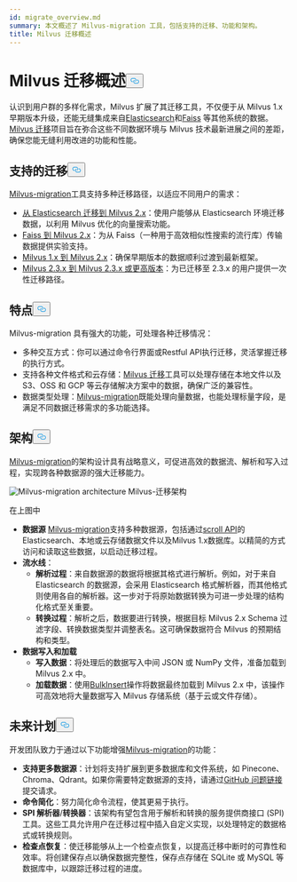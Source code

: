 ```yaml
---
id: migrate_overview.md
summary: 本文概述了 Milvus-migration 工具，包括支持的迁移、功能和架构。
title: Milvus 迁移概述
---
```


<h1 id="Milvus-Migration-Overview" class="common-anchor-header">Milvus 迁移概述<button data-href="#Milvus-Migration-Overview" class="anchor-icon" translate="no">
      <svg translate="no"
        aria-hidden="true"
        focusable="false"
        height="20"
        version="1.1"
        viewBox="0 0 16 16"
        width="16"
      >
        <path
          fill="#0092E4"
          fill-rule="evenodd"
          d="M4 9h1v1H4c-1.5 0-3-1.69-3-3.5S2.55 3 4 3h4c1.45 0 3 1.69 3 3.5 0 1.41-.91 2.72-2 3.25V8.59c.58-.45 1-1.27 1-2.09C10 5.22 8.98 4 8 4H4c-.98 0-2 1.22-2 2.5S3 9 4 9zm9-3h-1v1h1c1 0 2 1.22 2 2.5S13.98 12 13 12H9c-.98 0-2-1.22-2-2.5 0-.83.42-1.64 1-2.09V6.25c-1.09.53-2 1.84-2 3.25C6 11.31 7.55 13 9 13h4c1.45 0 3-1.69 3-3.5S14.5 6 13 6z"
        ></path>
      </svg>
    </button></h1><p>认识到用户群的多样化需求，Milvus 扩展了其迁移工具，不仅便于从 Milvus 1.x 早期版本升级，还能无缝集成来自<a href="https://www.elastic.co/guide/en/elasticsearch/reference/current/elasticsearch-intro.html">Elasticsearch</a>和<a href="https://github.com/facebookresearch/faiss">Faiss</a> 等其他系统的数据。<a href="https://github.com/zilliztech/milvus-migration">Milvus 迁移</a>项目旨在弥合这些不同数据环境与 Milvus 技术最新进展之间的差距，确保您能无缝利用改进的功能和性能。</p>
<h2 id="Supported-migrations" class="common-anchor-header">支持的迁移<button data-href="#Supported-migrations" class="anchor-icon" translate="no">
      <svg translate="no"
        aria-hidden="true"
        focusable="false"
        height="20"
        version="1.1"
        viewBox="0 0 16 16"
        width="16"
      >
        <path
          fill="#0092E4"
          fill-rule="evenodd"
          d="M4 9h1v1H4c-1.5 0-3-1.69-3-3.5S2.55 3 4 3h4c1.45 0 3 1.69 3 3.5 0 1.41-.91 2.72-2 3.25V8.59c.58-.45 1-1.27 1-2.09C10 5.22 8.98 4 8 4H4c-.98 0-2 1.22-2 2.5S3 9 4 9zm9-3h-1v1h1c1 0 2 1.22 2 2.5S13.98 12 13 12H9c-.98 0-2-1.22-2-2.5 0-.83.42-1.64 1-2.09V6.25c-1.09.53-2 1.84-2 3.25C6 11.31 7.55 13 9 13h4c1.45 0 3-1.69 3-3.5S14.5 6 13 6z"
        ></path>
      </svg>
    </button></h2><p><a href="https://github.com/zilliztech/milvus-migration">Milvus-migration</a>工具支持多种迁移路径，以适应不同用户的需求：</p>
<ul>
<li><a href="/docs/zh/v2.5.x/es2m.md">从 Elasticsearch 迁移到 Milvus 2.x</a>：使用户能够从 Elasticsearch 环境迁移数据，以利用 Milvus 优化的向量搜索功能。</li>
<li><a href="/docs/zh/v2.5.x/f2m.md">Faiss 到 Milvus 2.x</a>：为从 Faiss（一种用于高效相似性搜索的流行库）传输数据提供实验支持。</li>
<li><a href="/docs/zh/v2.5.x/m2m.md">Milvus 1.x 到 Milvus 2.x</a>：确保早期版本的数据顺利过渡到最新框架。</li>
<li><a href="/docs/zh/v2.5.x/from-m2x.md">Milvus 2.3.x 到 Milvus 2.3.x 或更高版本</a>：为已迁移至 2.3.x 的用户提供一次性迁移路径。</li>
</ul>
<h2 id="Features" class="common-anchor-header">特点<button data-href="#Features" class="anchor-icon" translate="no">
      <svg translate="no"
        aria-hidden="true"
        focusable="false"
        height="20"
        version="1.1"
        viewBox="0 0 16 16"
        width="16"
      >
        <path
          fill="#0092E4"
          fill-rule="evenodd"
          d="M4 9h1v1H4c-1.5 0-3-1.69-3-3.5S2.55 3 4 3h4c1.45 0 3 1.69 3 3.5 0 1.41-.91 2.72-2 3.25V8.59c.58-.45 1-1.27 1-2.09C10 5.22 8.98 4 8 4H4c-.98 0-2 1.22-2 2.5S3 9 4 9zm9-3h-1v1h1c1 0 2 1.22 2 2.5S13.98 12 13 12H9c-.98 0-2-1.22-2-2.5 0-.83.42-1.64 1-2.09V6.25c-1.09.53-2 1.84-2 3.25C6 11.31 7.55 13 9 13h4c1.45 0 3-1.69 3-3.5S14.5 6 13 6z"
        ></path>
      </svg>
    </button></h2><p>Milvus-migration 具有强大的功能，可处理各种迁移情况：</p>
<ul>
<li>多种交互方式：你可以通过命令行界面或Restful API执行迁移，灵活掌握迁移的执行方式。</li>
<li>支持各种文件格式和云存储：<a href="https://github.com/zilliztech/milvus-migration">Milvus 迁移</a>工具可以处理存储在本地文件以及 S3、OSS 和 GCP 等云存储解决方案中的数据，确保广泛的兼容性。</li>
<li>数据类型处理：<a href="https://github.com/zilliztech/milvus-migration">Milvus-migration</a>既能处理向量数据，也能处理标量字段，是满足不同数据迁移需求的多功能选择。</li>
</ul>
<h2 id="Architecture" class="common-anchor-header">架构<button data-href="#Architecture" class="anchor-icon" translate="no">
      <svg translate="no"
        aria-hidden="true"
        focusable="false"
        height="20"
        version="1.1"
        viewBox="0 0 16 16"
        width="16"
      >
        <path
          fill="#0092E4"
          fill-rule="evenodd"
          d="M4 9h1v1H4c-1.5 0-3-1.69-3-3.5S2.55 3 4 3h4c1.45 0 3 1.69 3 3.5 0 1.41-.91 2.72-2 3.25V8.59c.58-.45 1-1.27 1-2.09C10 5.22 8.98 4 8 4H4c-.98 0-2 1.22-2 2.5S3 9 4 9zm9-3h-1v1h1c1 0 2 1.22 2 2.5S13.98 12 13 12H9c-.98 0-2-1.22-2-2.5 0-.83.42-1.64 1-2.09V6.25c-1.09.53-2 1.84-2 3.25C6 11.31 7.55 13 9 13h4c1.45 0 3-1.69 3-3.5S14.5 6 13 6z"
        ></path>
      </svg>
    </button></h2><p><a href="https://github.com/zilliztech/milvus-migration">Milvus-migration</a>的架构设计具有战略意义，可促进高效的数据流、解析和写入过程，实现跨各种数据源的强大迁移能力。</p>
<p>
  
   <span class="img-wrapper"> <img translate="no" src="/docs/v2.5.x/assets/milvus-migration-architecture.jpeg" alt="Milvus-migration architecture" class="doc-image" id="milvus-migration-architecture" />
   </span> <span class="img-wrapper"> <span>Milvus-迁移架构</span> </span></p>
<p>在上图中</p>
<ul>
<li><strong>数据源</strong> <a href="https://github.com/zilliztech/milvus-migration">Milvus-migration</a>支持多种数据源，包括通过<a href="https://www.elastic.co/guide/en/elasticsearch/reference/current/scroll-api.html">scroll API</a>的Elasticsearch、本地或云存储数据文件以及Milvus 1.x数据库。以精简的方式访问和读取这些数据，以启动迁移过程。</li>
<li><strong>流水线</strong>：<ul>
<li><strong>解析过程</strong>：来自数据源的数据将根据其格式进行解析。例如，对于来自 Elasticsearch 的数据源，会采用 Elasticsearch 格式解析器，而其他格式则使用各自的解析器。这一步对于将原始数据转换为可进一步处理的结构化格式至关重要。</li>
<li><strong>转换过程</strong>：解析之后，数据要进行转换，根据目标 Milvus 2.x Schema 过滤字段、转换数据类型并调整表名。这可确保数据符合 Milvus 的预期结构和类型。</li>
</ul></li>
<li><strong>数据写入和加载</strong><ul>
<li><strong>写入数据</strong>：将处理后的数据写入中间 JSON 或 NumPy 文件，准备加载到 Milvus 2.x 中。</li>
<li><strong>加载数据</strong>：使用<a href="https://milvus.io/api-reference/pymilvus/v2.4.x/ORM/utility/do_bulk_insert.md">BulkInsert</a>操作将数据最终加载到 Milvus 2.x 中，该操作可高效地将大量数据写入 Milvus 存储系统（基于云或文件存储）。</li>
</ul></li>
</ul>
<h2 id="Future-plans" class="common-anchor-header">未来计划<button data-href="#Future-plans" class="anchor-icon" translate="no">
      <svg translate="no"
        aria-hidden="true"
        focusable="false"
        height="20"
        version="1.1"
        viewBox="0 0 16 16"
        width="16"
      >
        <path
          fill="#0092E4"
          fill-rule="evenodd"
          d="M4 9h1v1H4c-1.5 0-3-1.69-3-3.5S2.55 3 4 3h4c1.45 0 3 1.69 3 3.5 0 1.41-.91 2.72-2 3.25V8.59c.58-.45 1-1.27 1-2.09C10 5.22 8.98 4 8 4H4c-.98 0-2 1.22-2 2.5S3 9 4 9zm9-3h-1v1h1c1 0 2 1.22 2 2.5S13.98 12 13 12H9c-.98 0-2-1.22-2-2.5 0-.83.42-1.64 1-2.09V6.25c-1.09.53-2 1.84-2 3.25C6 11.31 7.55 13 9 13h4c1.45 0 3-1.69 3-3.5S14.5 6 13 6z"
        ></path>
      </svg>
    </button></h2><p>开发团队致力于通过以下功能增强<a href="https://github.com/zilliztech/milvus-migration">Milvus-migration</a>的功能：</p>
<ul>
<li><strong>支持更多数据源</strong>：计划将支持扩展到更多数据库和文件系统，如 Pinecone、Chroma、Qdrant。如果你需要特定数据源的支持，请通过<a href="https://github.com/zilliztech/milvus-migration/issues">GitHub 问题链接</a>提交请求。</li>
<li><strong>命令简化</strong>：努力简化命令流程，使其更易于执行。</li>
<li><strong>SPI 解析器</strong>/<strong>转换器</strong>：该架构有望包含用于解析和转换的服务提供商接口 (SPI) 工具。这些工具允许用户在迁移过程中插入自定义实现，以处理特定的数据格式或转换规则。</li>
<li><strong>检查点恢复</strong>：使迁移能够从上一个检查点恢复，以提高迁移中断时的可靠性和效率。将创建保存点以确保数据完整性，保存点存储在 SQLite 或 MySQL 等数据库中，以跟踪迁移过程的进度。</li>
</ul>
